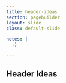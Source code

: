 ```yaml
---
title: header-ideas
section: pagebuilder
layout: slide
class: default-slide

notes: |
  :)

---
```


## Header Ideas

